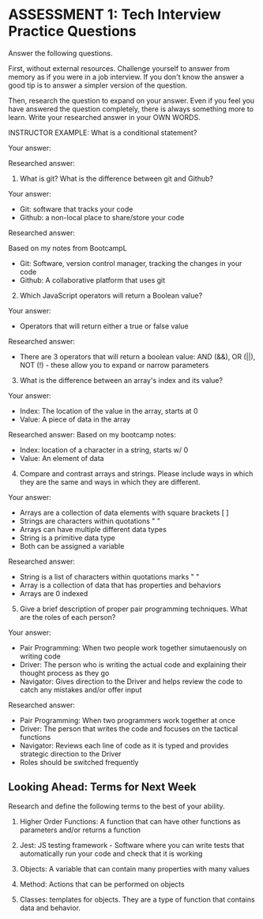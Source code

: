 # ASSESSMENT 1: Tech Interview Practice Questions

Answer the following questions.

First, without external resources. Challenge yourself to answer from memory as if you were in a job interview. If you don't know the answer a good tip is to answer a simpler version of the question.

Then, research the question to expand on your answer. Even if you feel you have answered the question completely, there is always something more to learn. Write your researched answer in your OWN WORDS.

INSTRUCTOR EXAMPLE: What is a conditional statement?

Your answer:

Researched answer:

1. What is git? What is the difference between git and Github?

Your answer:
- Git: software that tracks your code
- Github: a non-local place to share/store your code

Researched answer:

Based on my notes from BootcampL
- Git: Software, version control manager, tracking the changes in your code
- Github: A collaborative platform that uses git

2. Which JavaScript operators will return a Boolean value?

Your answer: 
- Operators that will return either a true or false value

Researched answer:
- There are 3 operators that will return a boolean value: AND (&&), OR (||), NOT (!) - these allow you to expand or narrow parameters 

3. What is the difference between an array's index and its value?

Your answer:

- Index: The location of the value in the array, starts at 0
- Value: A piece of data in the array


Researched answer:
Based on my bootcamp notes:
- Index: location of a character in a string, starts w/ 0
- Value: An element of data 


4. Compare and contrast arrays and strings. Please include ways in which they are the same and ways in which they are different.

Your answer:
- Arrays are a collection of data elements with square brackets [ ]
- Strings are characters within quotations " "
- Arrays can have multiple different data types
- String is a primitive data type 
- Both can be assigned a variable 

Researched answer:
- String is a list of characters within quotations marks " "
- Array is a collection of data that has properties and behaviors
- Arrays are 0 indexed 


5. Give a brief description of proper pair programming techniques. What are the roles of each person?

Your answer:

- Pair Programming: When two people work together simutaenously on writing code
- Driver: The person who is writing the actual code and explaining their thought process as they go
- Navigator: Gives direction to the Driver and helps review the code to catch any mistakes and/or offer input

Researched answer:

- Pair Programming: When two programmers work together at once
- Driver: The person that writes the code and focuses on the tactical functions
- Navigator: Reviews each line of code as it is typed and provides strategic direction to the Driver
- Roles should be switched frequently

## Looking Ahead: Terms for Next Week

Research and define the following terms to the best of your ability.

1. Higher Order Functions: A function that can have other functions as parameters and/or returns a function

2. Jest: JS testing framework -  Software where you can write tests that automatically run your code and check that it is working

3. Objects: A variable that can contain many properties with many values 

4. Method: Actions that can be performed on objects 

5. Classes: templates for objects. They are a type of function that contains data and behavior. 
